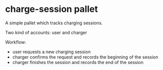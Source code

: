 # charge-session pallet

A simple pallet which tracks charging sessions.

Two kind of accounts: user and charger

Workflow:
  - user requests a new charging session
  - charger confirms the request and records the beginning of the session
  - charger finishes the session and records the end of the session

